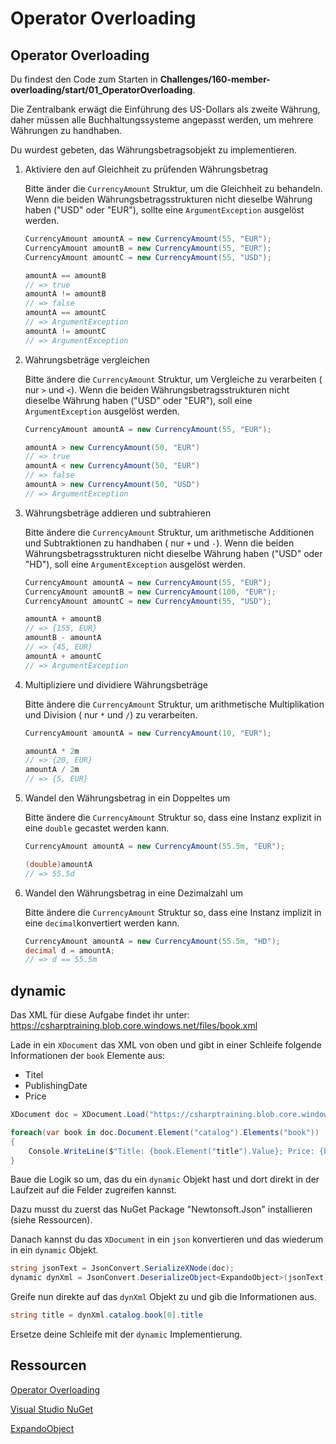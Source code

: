 # Operator Overloading

## Operator Overloading

Du findest den Code zum Starten in **Challenges/160-member-overloading/start/01_OperatorOverloading**.

Die Zentralbank erwägt die Einführung des US-Dollars als zweite Währung, daher müssen alle Buchhaltungssysteme angepasst werden, um mehrere Währungen zu handhaben.

Du wurdest gebeten, das Währungsbetragsobjekt zu implementieren.

1. Aktiviere den auf Gleichheit zu prüfenden Währungsbetrag

    Bitte änder die `CurrencyAmount` Struktur, um die Gleichheit zu behandeln. Wenn die beiden Währungsbetragsstrukturen nicht dieselbe Währung haben ("USD" oder "EUR"), sollte eine `ArgumentException` ausgelöst werden.

    ```csharp
    CurrencyAmount amountA = new CurrencyAmount(55, "EUR");
    CurrencyAmount amountB = new CurrencyAmount(55, "EUR");
    CurrencyAmount amountC = new CurrencyAmount(55, "USD");

    amountA == amountB
    // => true
    amountA != amountB
    // => false
    amountA == amountC
    // => ArgumentException
    amountA != amountC
    // => ArgumentException
    ```

2. Währungsbeträge vergleichen

    Bitte ändere die `CurrencyAmount` Struktur, um Vergleiche zu verarbeiten ( nur `>` und `<`). Wenn die beiden Währungsbetragsstrukturen nicht dieselbe Währung haben ("USD" oder "EUR"), soll eine `ArgumentException` ausgelöst werden.

    ```csharp
    CurrencyAmount amountA = new CurrencyAmount(55, "EUR");

    amountA > new CurrencyAmount(50, "EUR")
    // => true
    amountA < new CurrencyAmount(50, "EUR")
    // => false
    amountA > new CurrencyAmount(50, "USD")
    // => ArgumentException
    ```

3. Währungsbeträge addieren und subtrahieren

    Bitte ändere die `CurrencyAmount` Struktur, um arithmetische Additionen und Subtraktionen zu handhaben ( nur `+` und `-`). Wenn die beiden Währungsbetragsstrukturen nicht dieselbe Währung haben ("USD" oder "HD"), soll eine `ArgumentException` ausgelöst werden.

    ```csharp
    CurrencyAmount amountA = new CurrencyAmount(55, "EUR");
    CurrencyAmount amountB = new CurrencyAmount(100, "EUR");
    CurrencyAmount amountC = new CurrencyAmount(55, "USD");

    amountA + amountB
    // => {155, EUR}
    amountB - amountA
    // => {45, EUR}
    amountA + amountC
    // => ArgumentException
    ```

4. Multipliziere und dividiere Währungsbeträge

    Bitte ändere die `CurrencyAmount` Struktur, um arithmetische Multiplikation und Division ( nur `*` und `/`) zu verarbeiten.

    ```csharp
    CurrencyAmount amountA = new CurrencyAmount(10, "EUR");

    amountA * 2m
    // => {20, EUR}
    amountA / 2m
    // => {5, EUR}
    ```

5. Wandel den Währungsbetrag in ein Doppeltes um

    Bitte ändere die `CurrencyAmount` Struktur so, dass eine Instanz explizit in eine `double` gecastet werden kann.

    ```csharp
    CurrencyAmount amountA = new CurrencyAmount(55.5m, "EUR");

    (double)amountA
    // => 55.5d
    ```

6. Wandel den Währungsbetrag in eine Dezimalzahl um

    Bitte ändere die `CurrencyAmount` Struktur so, dass eine Instanz implizit in eine `decimal`konvertiert werden kann.

    ```csharp
    CurrencyAmount amountA = new CurrencyAmount(55.5m, "HD");
    decimal d = amountA;
    // => d == 55.5m
    ```

## dynamic

Das XML für diese Aufgabe findet ihr unter: https://csharptraining.blob.core.windows.net/files/book.xml

Lade in ein `XDocument` das XML von oben und gibt in einer Schleife folgende Informationen der `book` Elemente aus:

- Titel
- PublishingDate
- Price

```csharp
XDocument doc = XDocument.Load("https://csharptraining.blob.core.windows.net/files/book.xml");

foreach(var book in doc.Document.Element("catalog").Elements("book"))
{
    Console.WriteLine($"Title: {book.Element("title").Value}; Price: {book.Element("price").Value} Euro; Released: {book.Element("publish_date").Value}");
}
```

Baue die Logik so um, das du ein `dynamic` Objekt hast und dort direkt in der Laufzeit auf die Felder zugreifen kannst.

Dazu musst du zuerst das NuGet Package "Newtonsoft.Json" installieren (siehe Ressourcen).

Danach kannst du das `XDocument` in ein `json` konvertieren und das wiederum in ein `dynamic` Objekt.

```csharp
string jsonText = JsonConvert.SerializeXNode(doc);
dynamic dynXml = JsonConvert.DeserializeObject<ExpandoObject>(jsonText);
```

Greife nun direkte auf das `dynXml` Objekt zu und gib die Informationen aus. 

```csharp
string title = dynXml.catalog.book[0].title
```

Ersetze deine Schleife mit der `dynamic` Implementierung.

## Ressourcen

[Operator Overloading](https://learn.microsoft.com/de-de/dotnet/csharp/language-reference/operators/operator-overloading)

[Visual Studio NuGet](https://docs.microsoft.com/de-de/nuget/quickstart/install-and-use-a-package-in-visual-studio)

[ExpandoObject](https://docs.microsoft.com/de-de/dotnet/api/system.dynamic.expandoobject?view=net-6.0)